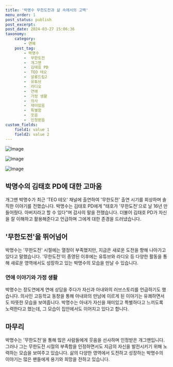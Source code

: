 ```yaml
---
title: '박명수 무한도전과 삶 속에서의 고백'
menu_order: 1
post_status: publish
post_excerpt: 
post_date: 2024-03-27 15:06:36
taxonomy:
    category:
        - 연예
    post_tag:
        - 박명수
        -  무한도전
        -  개그맨
        -  김태호 PD
        -  TEO 테오
        -  살롱드립2
        -  유튜브
        -  라디오
        -  연애
        -  가정 생활
        -  의사
        -  재미있음
        -  특별함
        -  웃음
        -  인정받음
custom_fields:
    field1: value 1
    field2: value 2
---
```


![Image](https://mimgnews.pstatic.net/image/076/2024/03/27/2024032701002087500278841_20240327093205395.jpg?type=w540)

![Image](https://ssl.pstatic.net/mimgnews/image/076/2024/03/27/2024032701002087500278842_20240327093205398.jpg?type=w540)

![Image](https://mimgnews.pstatic.net/image/076/2024/03/27/2024032701002087500278843_20240327093205405.jpg?type=w540)

## 박명수의 김태호 PD에 대한 고마움
개그맨 박명수가 최근 'TEO 테오' 채널에 출연하여 '무한도전' 출연 시기를 회상하며 솔직한 이야기를 전했습니다. 박명수는 김태호 PD에게 "태호가 '무한도전'으로 날 16년 만들어줬다. 아버지라고 할 수 있다"며 감사의 말을 전했습니다. 더불어 김태호 PD가 자신을 잘 이해하고 활용해준다고 언급하며 그에게 대한 존경을 드러냈습니다.
## '무한도전'을 뛰어넘어
박명수는 '무한도전' 시절에는 열정이 부족했지만, 지금은 새로운 도전을 향해 나아가고 있다고 말했습니다. '무한도전'이 종영된 이후에는 유튜브와 라디오 등 다양한 활동을 통해 새로운 영역에서도 성장하고 있는 박명수의 모습을 만날 수 있습니다.
### 연애 이야기와 가정 생활
박명수는 장도연에게 연애 상담을 주다가 자신과 아내와의 러브스토리를 언급하기도 했습니다. 의사인 고등학교 동창을 통해 아내와의 만남에 이르게 된 이야기는 유쾌하면서도 따뜻한 모습을 보여줍니다. 박명수는 아내가 자신을 재미있고 특별하다고 느끼도록 노력한다고 했는데, 그 모습이 집안에서도 이어지고 있다고 합니다.
## 마무리
박명수는 '무한도전'을 통해 많은 사람들에게 웃음을 선사하며 인정받은 개그맨입니다. 그러나 그는 무한도전 시절의 부족함을 인정하면서도 지금의 자신을 발전시키기 위해 노력하는 모습을 보여주고 있습니다. 삶의 다양한 영역에서 도전하고 성장하는 박명수의 이야기는 많은 팬들에게 용기와 희망을 전하고 있습니다.
